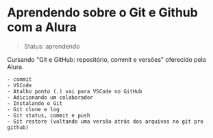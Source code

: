 # Aprendendo sobre o Git e Github com a Alura

> Status: aprendendo

Cursando "Git e GitHub: repositório, commit e versões" oferecido pela Alura.


```
- commit
- VSCode
- Atalho ponto (.) vai para VSCode no GitHub
- Adicionando um colaborador
- Instalando o Git
- Git clone e log
- Git status, commit e push
- Git restore (voltando uma versão atrás dos arquivos no git pro github)
```
